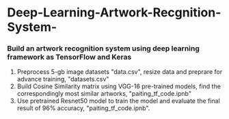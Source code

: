 # Deep-Learning-Artwork-Recgnition-System-
### Build an artwork recognition system using deep learning framework as TensorFlow and Keras

1. Preprocess 5-gb image datasets "data.csv", resize data and preprare for advance training, "datasets.csv" 
2. Build Cosine Similarity matrix using VGG-16 pre-trained models, find the correspondingly most similar artworks, "paiting_tf_code.ipnb"
3. Use pretrained Resnet50 model to train the model and evaluate the final result of 96% accuracy, "paiting_tf_code.ipnb".
